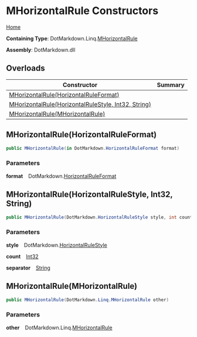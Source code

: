 # MHorizontalRule Constructors

[Home](../../../../README.md)

**Containing Type**: DotMarkdown\.Linq\.[MHorizontalRule](../README.md)

**Assembly**: DotMarkdown\.dll

## Overloads

| Constructor | Summary |
| ----------- | ------- |
| [MHorizontalRule(HorizontalRuleFormat)](#DotMarkdown_Linq_MHorizontalRule__ctor_DotMarkdown_HorizontalRuleFormat__) | |
| [MHorizontalRule(HorizontalRuleStyle, Int32, String)](#DotMarkdown_Linq_MHorizontalRule__ctor_DotMarkdown_HorizontalRuleStyle_System_Int32_System_String_) | |
| [MHorizontalRule(MHorizontalRule)](#DotMarkdown_Linq_MHorizontalRule__ctor_DotMarkdown_Linq_MHorizontalRule_) | |

## MHorizontalRule\(HorizontalRuleFormat\) <a name="DotMarkdown_Linq_MHorizontalRule__ctor_DotMarkdown_HorizontalRuleFormat__"></a>

```csharp
public MHorizontalRule(in DotMarkdown.HorizontalRuleFormat format)
```

### Parameters

**format** &ensp; DotMarkdown\.[HorizontalRuleFormat](../../../HorizontalRuleFormat/README.md)

## MHorizontalRule\(HorizontalRuleStyle, Int32, String\) <a name="DotMarkdown_Linq_MHorizontalRule__ctor_DotMarkdown_HorizontalRuleStyle_System_Int32_System_String_"></a>

```csharp
public MHorizontalRule(DotMarkdown.HorizontalRuleStyle style, int count, string separator)
```

### Parameters

**style** &ensp; DotMarkdown\.[HorizontalRuleStyle](../../../HorizontalRuleStyle/README.md)

**count** &ensp; [Int32](https://docs.microsoft.com/en-us/dotnet/api/system.int32)

**separator** &ensp; [String](https://docs.microsoft.com/en-us/dotnet/api/system.string)

## MHorizontalRule\(MHorizontalRule\) <a name="DotMarkdown_Linq_MHorizontalRule__ctor_DotMarkdown_Linq_MHorizontalRule_"></a>

```csharp
public MHorizontalRule(DotMarkdown.Linq.MHorizontalRule other)
```

### Parameters

**other** &ensp; DotMarkdown\.Linq\.[MHorizontalRule](../README.md)